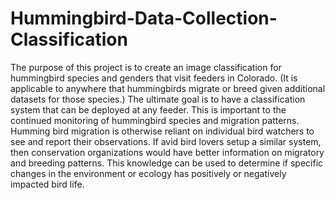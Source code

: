 # Hummingbird-Data-Collection-Classification
The purpose of this project is to create an image classification for hummingbird species and genders that visit feeders in Colorado. (It is applicable to anywhere that hummingbirds migrate or breed given additional datasets for those species.) The ultimate goal is to have a classification system that can be deployed at any feeder. This is important to the continued monitoring of hummingbird species and migration patterns. Humming bird migration is otherwise reliant on individual bird watchers to see and report their observations. If avid bird lovers setup a similar system, then conservation organizations would have better information on migratory and breeding patterns. This knowledge can be used to determine if specific changes in the environment or ecology has positively or negatively impacted bird life.

